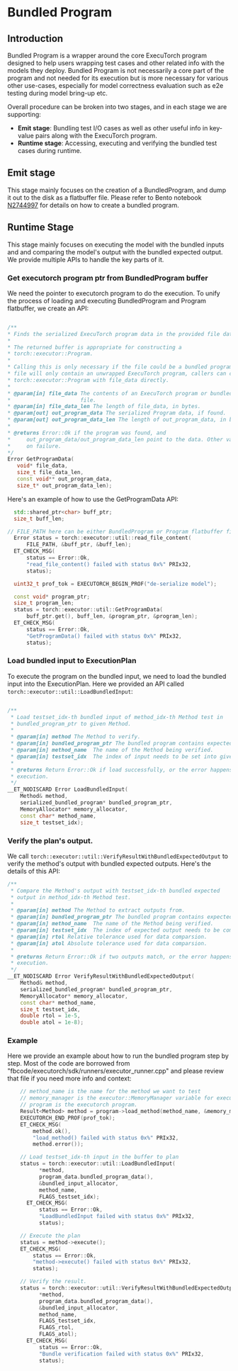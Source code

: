 # Bundled Program

## Introduction
Bundled Program is a wrapper around the core ExecuTorch program designed to help users wrapping test cases and other related info with the models they deploy. Bundled Program is not necessarily a core part of the program and not needed for its execution but is more necessary for various other use-cases, especially for model correctness evaluation such as e2e testing during model bring-up etc.

Overall procedure can be broken into two stages, and in each stage we are supporting:
* **Emit stage**: Bundling test I/O cases as well as other useful info in key-value pairs along with the ExecuTorch program.
* **Runtime stage**: Accessing, executing and verifying the bundled test cases during runtime.

## Emit stage

 This stage mainly focuses on the creation of a BundledProgram, and dump it out to the disk as a flatbuffer file. Please refer to Bento notebook [N2744997](https://www.internalfb.com/intern/anp/view/?id=2744997) for details on how to create a bundled program.

## Runtime Stage
This stage mainly focuses on executing the model with the bundled inputs and and comparing the model's output with the bundled expected output. We provide multiple APIs to handle the key parts of it.

### Get executorch program ptr from BundledProgram buffer
We need the pointer to executorch program to do the execution. To unify the process of loading and executing BundledProgram and Program flatbuffer, we create an API:
 ```c++

/**
 * Finds the serialized ExecuTorch program data in the provided file data.
 *
 * The returned buffer is appropriate for constructing a
 * torch::executor::Program.
 *
 * Calling this is only necessary if the file could be a bundled program. If the
 * file will only contain an unwrapped ExecuTorch program, callers can construct
 * torch::executor::Program with file_data directly.
 *
 * @param[in] file_data The contents of an ExecuTorch program or bundled program
 *                      file.
 * @param[in] file_data_len The length of file_data, in bytes.
 * @param[out] out_program_data The serialized Program data, if found.
 * @param[out] out_program_data_len The length of out_program_data, in bytes.
 *
 * @returns Error::Ok if the program was found, and
 *     out_program_data/out_program_data_len point to the data. Other values
 *     on failure.
 */
Error GetProgramData(
    void* file_data,
    size_t file_data_len,
    const void** out_program_data,
    size_t* out_program_data_len);
```

Here's an example of how to use the GetProgramData API:
```c++
  std::shared_ptr<char> buff_ptr;
  size_t buff_len;

// FILE_PATH here can be either BundledProgram or Program flatbuffer file.
  Error status = torch::executor::util::read_file_content(
      FILE_PATH, &buff_ptr, &buff_len);
  ET_CHECK_MSG(
      status == Error::Ok,
      "read_file_content() failed with status 0x%" PRIx32,
      status);

  uint32_t prof_tok = EXECUTORCH_BEGIN_PROF("de-serialize model");

  const void* program_ptr;
  size_t program_len;
  status = torch::executor::util::GetProgramData(
      buff_ptr.get(), buff_len, &program_ptr, &program_len);
  ET_CHECK_MSG(
      status == Error::Ok,
      "GetProgramData() failed with status 0x%" PRIx32,
      status);
```

### Load bundled input to ExecutionPlan
To execute the program on the bundled input, we need to load the bundled input into the ExecutionPlan. Here we provided an API called `torch::executor::util::LoadBundledInput`:

```c++

/**
 * Load testset_idx-th bundled input of method_idx-th Method test in
 * bundled_program_ptr to given Method.
 *
 * @param[in] method The Method to verify.
 * @param[in] bundled_program_ptr The bundled program contains expected output.
 * @param[in] method_name  The name of the Method being verified.
 * @param[in] testset_idx  The index of input needs to be set into given Method.
 *
 * @returns Return Error::Ok if load successfully, or the error happens during
 * execution.
 */
__ET_NODISCARD Error LoadBundledInput(
    Method& method,
    serialized_bundled_program* bundled_program_ptr,
    MemoryAllocator* memory_allocator,
    const char* method_name,
    size_t testset_idx);
```

### Verify the plan's output.
We call `torch::executor::util::VerifyResultWithBundledExpectedOutput` to verify the method's output with bundled expected outputs. Here's the details of this API:

```c++
/**
 * Compare the Method's output with testset_idx-th bundled expected
 * output in method_idx-th Method test.
 *
 * @param[in] method The Method to extract outputs from.
 * @param[in] bundled_program_ptr The bundled program contains expected output.
 * @param[in] method_name  The name of the Method being verified.
 * @param[in] testset_idx  The index of expected output needs to be compared.
 * @param[in] rtol Relative tolerance used for data comparsion.
 * @param[in] atol Absolute tolerance used for data comparsion.
 *
 * @returns Return Error::Ok if two outputs match, or the error happens during
 * execution.
 */
__ET_NODISCARD Error VerifyResultWithBundledExpectedOutput(
    Method& method,
    serialized_bundled_program* bundled_program_ptr,
    MemoryAllocator* memory_allocator,
    const char* method_name,
    size_t testset_idx,
    double rtol = 1e-5,
    double atol = 1e-8);

```

### Example

Here we provide an example about how to run the bundled program step by step. Most of the code are borrowed from "fbcode/executorch/sdk/runners/executor_runner.cpp" and please review that file if you need more info and context:

```c++
    // method_name is the name for the method we want to test
    // memory_manager is the executor::MemoryManager variable for executor memory allocation.
    // program is the executorch program.
    Result<Method> method = program->load_method(method_name, &memory_manager);
    EXECUTORCH_END_PROF(prof_tok);
    ET_CHECK_MSG(
        method.ok(),
        "load_method() failed with status 0x%" PRIx32,
        method.error());

    // Load testset_idx-th input in the buffer to plan
    status = torch::executor::util::LoadBundledInput(
          *method,
          program_data.bundled_program_data(),
          &bundled_input_allocator,
          method_name,
          FLAGS_testset_idx);
      ET_CHECK_MSG(
          status == Error::Ok,
          "LoadBundledInput failed with status 0x%" PRIx32,
          status);

    // Execute the plan
    status = method->execute();
    ET_CHECK_MSG(
        status == Error::Ok,
        "method->execute() failed with status 0x%" PRIx32,
        status);

    // Verify the result.
    status = torch::executor::util::VerifyResultWithBundledExpectedOutput(
          *method,
          program_data.bundled_program_data(),
          &bundled_input_allocator,
          method_name,
          FLAGS_testset_idx,
          FLAGS_rtol,
          FLAGS_atol);
      ET_CHECK_MSG(
          status == Error::Ok,
          "Bundle verification failed with status 0x%" PRIx32,
          status);

```
